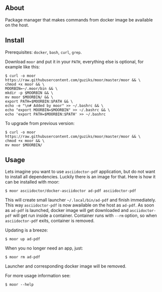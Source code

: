## About

Package manager that makes commands from docker image be available on the host.

## Install

Prerequisites: `docker`, `bash`, `curl`, `grep`.

Download `moor` and put it in your `PATH`, everything else is optional, for example like this:

```
$ curl -o moor https://raw.githubusercontent.com/guziks/moor/master/moor && \
chmod +x moor && \
MOORBIN=~/.moor/bin && \
mkdir -p $MOORBIN && \
mv moor $MOORBIN/ && \
export PATH=$MOORBIN:$PATH && \
echo -e "\n# Added by moor" >> ~/.bashrc && \
echo "export MOORBIN=$MOORBIN" >> ~/.bashrc && \
echo 'export PATH=$MOORBIN:$PATH' >> ~/.bashrc
```

To upgrade from previous version:
```
$ curl -o moor https://raw.githubusercontent.com/guziks/moor/master/moor && \
chmod +x moor && \
mv moor $MOORBIN/
```

## Usage

Lets imagine you want to use `asciidoctor-pdf` application, but do not want to install all dependencies. Luckily there is an image for that. Here is how it can be installed with moor:

```
$ moor asciidoctor/docker-asciidoctor ad-pdf asciidoctor-pdf
```
 
This will create small launcher `~/.local/bin/ad-pdf` and finish immediately. This way `asciidoctor-pdf` is now awailable on the host as `ad-pdf`. As soon as `ad-pdf` is launched, docker image will get downloaded and `asciidoctor-pdf` will get run inside a container. Container runs with `--rm` option, so when `asciidoctor-pdf` exits, container is removed.

Updating is a breeze:

```
$ moor up ad-pdf
```

When you no longer need an app, just:

```
$ moor rm ad-pdf
```

Launcher and corresponding docker image will be removed.

For more usage information see:

```
$ moor --help
```

